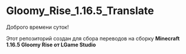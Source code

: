 # Gloomy_Rise_1.16.5_Translate

Доброго времени суток!

Этот репозиторий создан для сбора переводов на сборку __Minecraft 1.16.5 Gloomy Rise от LGame Studio__
